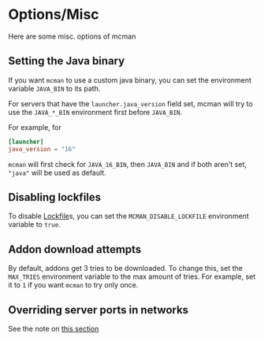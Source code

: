 # Options/Misc

Here are some misc. options of mcman

## Setting the Java binary

If you want `mcman` to use a custom java binary, you can set the environment variable `JAVA_BIN` to its path.

For servers that have the `launcher.java_version` field set, mcman will try to use the `JAVA_*_BIN` environment first before `JAVA_BIN`.

For example, for

```toml
[launcher]
java_version = "16"
```

`mcman` will first check for `JAVA_16_BIN`, then `JAVA_BIN` and if both aren't set, `"java"` will be used as default.

## Disabling lockfiles

To disable [Lockfile](../reference/lockfile.md)s, you can set the `MCMAN_DISABLE_LOCKFILE` environment variable to `true`.

## Addon download attempts

By default, addons get 3 tries to be downloaded. To change this, set the `MAX_TRIES` environment variable to the max amount of tries. For example, set it to `1` if you want `mcman` to try only once.

## Overriding server ports in networks

See the note on [this section](./network.md#special-variables)
